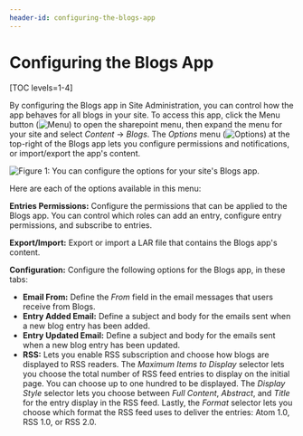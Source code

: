 ```yaml
---
header-id: configuring-the-blogs-app
---
```


# Configuring the Blogs App

[TOC levels=1-4]

By configuring the Blogs app in Site Administration, you can control how the app 
behaves for all blogs in your site. To access this app, click the Menu button 
(![Menu](../../../../images/icon-menu.png)) to open the sharepoint menu, then 
expand the menu for your site and select *Content* &rarr; *Blogs*. The *Options* 
menu 
(![Options](../../../../images/icon-options.png)) at the top-right of the Blogs 
app lets you configure permissions and notifications, or import/export the app's 
content. 

![Figure 1: You can configure the options for your site's Blogs app.](../../../../images/blog-instance-options.png)

Here are each of the options available in this menu: 

**Entries Permissions:** Configure the permissions that can be applied to the 
Blogs app. You can control which roles can add an entry, configure entry 
permissions, and subscribe to entries. 

**Export/Import:** Export or import a LAR file that contains the Blogs app's 
content. 

**Configuration:** Configure the following options for the Blogs app, in these 
tabs: 

-   **Email From:** Define the *From* field in the email messages that users
    receive from Blogs. 
-   **Entry Added Email:** Define a subject and body for the emails sent when a 
    new blog entry has been added. 
-   **Entry Updated Email:** Define a subject and body for the emails sent when 
    a new blog entry has been updated. 
-   **RSS:** Lets you enable RSS subscription and choose how blogs are displayed 
    to RSS readers. The *Maximum Items to Display* selector lets you choose the 
    total number of RSS feed entries to display on the initial page. You can 
    choose up to one hundred to be displayed. The *Display Style* selector lets 
    you choose between *Full Content*, *Abstract*, and *Title* for the entry 
    display in the RSS feed. Lastly, the *Format* selector lets you choose which 
    format the RSS feed uses to deliver the entries: Atom 1.0, RSS 1.0, or RSS 
    2.0. 
